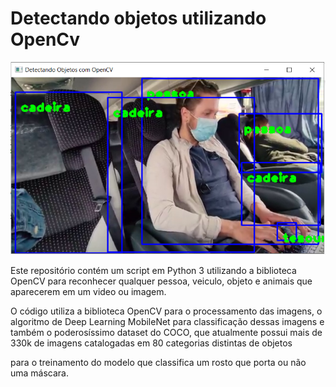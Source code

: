 # Detectando objetos utilizando OpenCv

![Screenshot](Capturarsd.PNG)

Este repositório contém um script em Python 3 utilizando a biblioteca OpenCV para reconhecer qualquer pessoa, veiculo, objeto e animais que aparecerem em um video ou imagem.

O código utiliza a biblioteca OpenCV para o processamento das imagens, o algoritmo de Deep Learning MobileNet para classificação dessas imagens e também o poderosíssimo dataset do COCO, que atualmente possui mais de 330k de imagens catalogadas em 80 categorias distintas de objetos

para o treinamento do modelo que classifica um rosto que porta ou não uma máscara.
